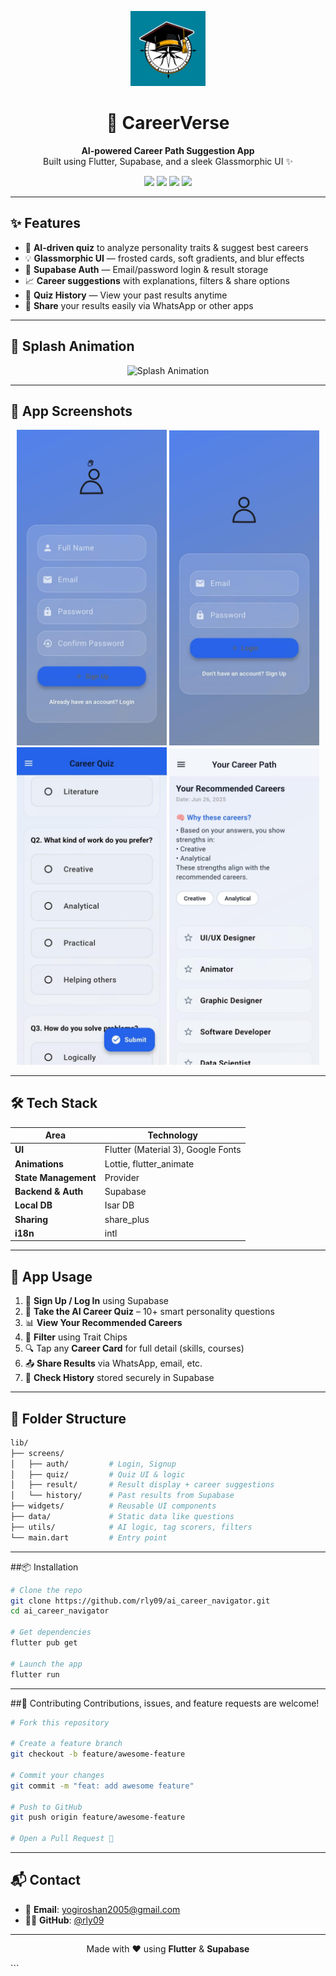 <p align="center">
  <img src="assets/icons/icon.png" alt="AI Career Navigator Logo" width="120"/>
</p>

<h1 align="center">🚀 CareerVerse</h1>

<p align="center">
  <b>AI-powered Career Path Suggestion App</b><br>
  Built using Flutter, Supabase, and a sleek Glassmorphic UI ✨
</p>

<p align="center">
  <img src="https://img.shields.io/badge/Flutter-3.10+-blue?logo=flutter&logoColor=white" />
  <img src="https://img.shields.io/badge/Supabase-Backend-brightgreen?logo=supabase&logoColor=white" />
  <img src="https://img.shields.io/badge/UI-Glassmorphic-blueviolet" />
  <img src="https://img.shields.io/badge/License-MIT-orange" />
</p>

---

## ✨ Features

- 🧠 **AI-driven quiz** to analyze personality traits & suggest best careers
- 💡 **Glassmorphic UI** — frosted cards, soft gradients, and blur effects
- 🔐 **Supabase Auth** — Email/password login & result storage
- 📈 **Career suggestions** with explanations, filters & share options
- 🔁 **Quiz History** — View your past results anytime
- 💬 **Share** your results easily via WhatsApp or other apps

---

## 🎥 Splash Animation

<p align="center">
  <img src="docs/splash.gif" alt="Splash Animation" width="400"/>
</p>

---

## 📸 App Screenshots

<p align="center">
  <img src="docs/signup_screen.jpg" alt="Signup" width="240"/>
  <img src="docs/login_screen.jpg" alt="Login" width="240"/>
  <img src="docs/quiz_screen.jpg" alt="Quiz" width="240"/>
  <img src="docs/result_screen.jpg" alt="Result" width="240"/>
</p>

---

## 🛠️ Tech Stack

| Area             | Technology                               |
|------------------|-------------------------------------------|
| **UI**           | Flutter (Material 3), Google Fonts        |
| **Animations**   | Lottie, flutter_animate                   |
| **State Management** | Provider                             |
| **Backend & Auth** | Supabase                               |
| **Local DB**     | Isar DB                                   |
| **Sharing**      | share_plus                                |
| **i18n**         | intl                                       |

---

## 💼 App Usage

1. 🔐 **Sign Up / Log In** using Supabase  
2. 📝 **Take the AI Career Quiz** – 10+ smart personality questions  
3. 📊 **View Your Recommended Careers**  
4. 🎯 **Filter** using Trait Chips  
5. 🔍 Tap any **Career Card** for full detail (skills, courses)  
6. 📤 **Share Results** via WhatsApp, email, etc.  
7. 📂 **Check History** stored securely in Supabase  

---

## 🧠 Folder Structure

```bash
lib/
├── screens/
│   ├── auth/         # Login, Signup
│   ├── quiz/         # Quiz UI & logic
│   ├── result/       # Result display + career suggestions
│   └── history/      # Past results from Supabase
├── widgets/          # Reusable UI components
├── data/             # Static data like questions
├── utils/            # AI logic, tag scorers, filters
└── main.dart         # Entry point
```

---

##📦 Installation

```bash
# Clone the repo
git clone https://github.com/rly09/ai_career_navigator.git
cd ai_career_navigator

# Get dependencies
flutter pub get

# Launch the app
flutter run
```

---

##🎯 Contributing
Contributions, issues, and feature requests are welcome!
```bash
# Fork this repository

# Create a feature branch
git checkout -b feature/awesome-feature

# Commit your changes
git commit -m "feat: add awesome feature"

# Push to GitHub
git push origin feature/awesome-feature

# Open a Pull Request 🚀
```

---

## 📬 Contact

- 📧 **Email**: [yogiroshan2005@gmail.com](mailto:yogiroshan2005@gmail.com)  
- 🧑‍💻 **GitHub**: [@rly09](https://github.com/rly09)

---

<p align="center"> Made with ❤️ using <strong>Flutter</strong> & <strong>Supabase</strong> </p> ```
